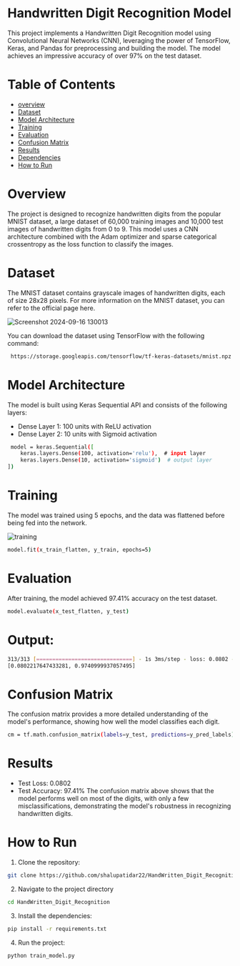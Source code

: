 
# Handwritten Digit Recognition Model

This project implements a Handwritten Digit Recognition model using Convolutional Neural Networks (CNN), leveraging the power of TensorFlow, Keras, and Pandas for preprocessing and building the model. The model achieves an impressive accuracy of over 97% on the test dataset.

# Table of Contents
- [overview](#overview)
- [Dataset](#Dataset)
- [Model Architecture]()
- [Training](#Training)
- [Evaluation](#Evaluation)
- [Confusion Matrix]()
- [Results](#Results)
- [Dependencies](#Dependencies)
- [How to Run](#)

# Overview

The project is designed to recognize handwritten digits from the popular MNIST dataset, a large dataset of 60,000 training images and 10,000 test images of handwritten digits from 0 to 9. This model uses a CNN architecture combined with the Adam optimizer and sparse categorical crossentropy as the loss function to classify the images.

# Dataset

The MNIST dataset contains grayscale images of handwritten digits, each of size 28x28 pixels. For more information on the MNIST dataset, you can refer to the official page here.



![Screenshot 2024-09-16 130013](https://github.com/user-attachments/assets/639ae644-dd08-4f4a-b7b0-05da166fb66b)


You can download the dataset using TensorFlow with the following command:

```bash
 https://storage.googleapis.com/tensorflow/tf-keras-datasets/mnist.npz

```

# Model Architecture

The model is built using Keras Sequential API and consists of the following layers:

* Dense Layer 1: 100 units with ReLU activation
* Dense Layer 2: 10 units with Sigmoid activation

```bash
 model = keras.Sequential([
    keras.layers.Dense(100, activation='relu'),  # input layer
    keras.layers.Dense(10, activation='sigmoid')  # output layer
])

```

# Training

The model was trained using 5 epochs, and the data was flattened before being fed into the network.




![training](https://github.com/user-attachments/assets/a5a7351d-c47b-4f33-a6d8-57748130abc5)


```bash
model.fit(x_train_flatten, y_train, epochs=5)

```

# Evaluation

After training, the model achieved 97.41% accuracy on the test dataset.
```bash
model.evaluate(x_test_flatten, y_test)

```
# Output:
```bash
313/313 [==============================] - 1s 3ms/step - loss: 0.0802 - accuracy: 0.9741
[0.0802217647433281, 0.9740999937057495]

```

# Confusion Matrix

The confusion matrix provides a more detailed understanding of the model's performance, showing how well the model classifies each digit.

```bash
cm = tf.math.confusion_matrix(labels=y_test, predictions=y_pred_labels)

```

# Results

* Test Loss: 0.0802
* Test Accuracy: 97.41%
The confusion matrix above shows that the model performs well on most of the digits, with only a few misclassifications, demonstrating the model's robustness in recognizing handwritten digits.

# How to Run

1. Clone the repository:
```bash
git clone https://github.com/shalupatidar22/HandWritten_Digit_Recognition.git

```

2. Navigate to the project directory
```bash
cd HandWritten_Digit_Recognition
```
3. Install the dependencies:
```bash
pip install -r requirements.txt

```

4. Run the project:
```bash
python train_model.py

```



